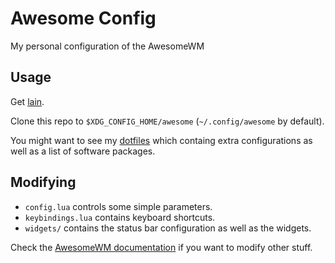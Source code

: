 # Awesome Config

My personal configuration of the AwesomeWM

## Usage

Get [lain](https://github.com/lcpz/lain).

Clone this repo to `$XDG_CONFIG_HOME/awesome` (`~/.config/awesome` by default).

You might want to see my [dotfiles](https://github.com/DemonInTheCloset/dotfiles)
which containg extra configurations as well as a list of software packages.

## Modifying

- `config.lua` controls some simple parameters.
- `keybindings.lua` contains keyboard shortcuts.
- `widgets/` contains the status bar configuration as well as the widgets.

Check the [AwesomeWM documentation](https://awesomewm.org/doc/) if you want to
modify other stuff.
